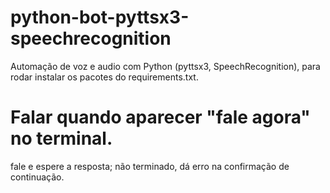 # python-bot-pyttsx3-speechrecognition
Automação de voz e audio com Python (pyttsx3, SpeechRecognition),
para rodar instalar os pacotes do requirements.txt.

# Falar quando aparecer "fale agora" no terminal.
fale e espere a resposta;
não terminado, dá erro na confirmação de continuação.
